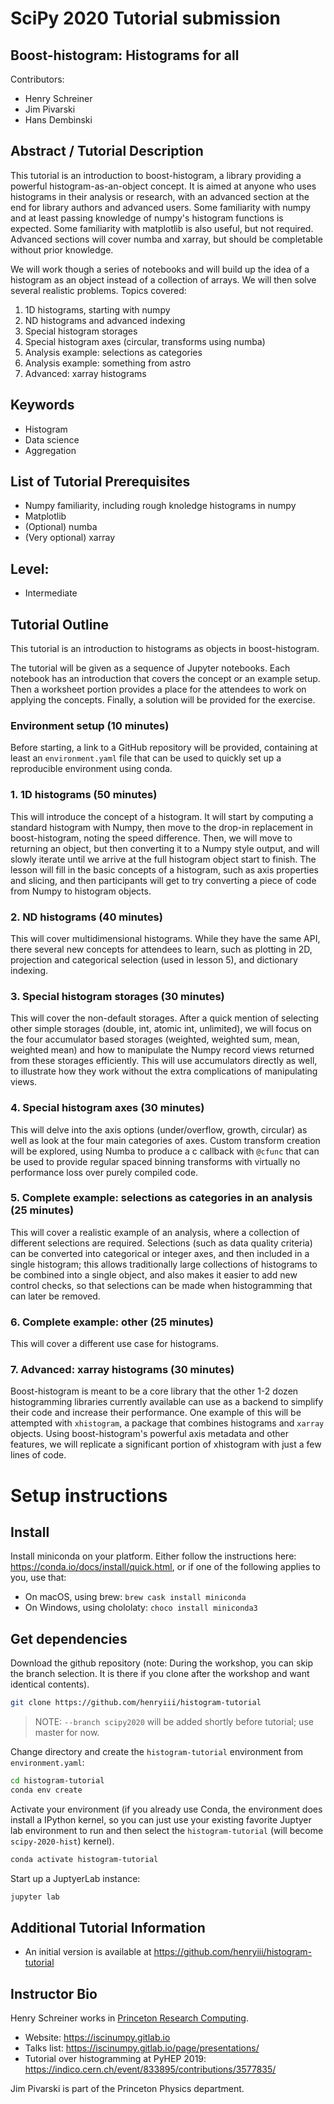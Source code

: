 # SciPy 2020 Tutorial submission
## Boost-histogram: Histograms for all

Contributors:

* Henry Schreiner
* Jim Pivarski
* Hans Dembinski

## Abstract / Tutorial Description

This tutorial is an introduction to boost-histogram, a library providing a
powerful histogram-as-an-object concept. It is aimed at anyone who uses
histograms in their analysis or research, with an advanced section at the end
for library authors and advanced users.  Some familiarity with numpy and at
least passing knowledge of numpy's histogram functions is expected. Some
familiarity with matplotlib is also useful, but not required. Advanced sections
will cover numba and xarray, but should be completable without prior knowledge.

We will work though a series of notebooks and will build up the idea of a
histogram as an object instead of a collection of arrays. We will then solve
several realistic problems. Topics covered:

1. 1D histograms, starting with numpy
2. ND histograms and advanced indexing
3. Special histogram storages
4. Special histogram axes (circular, transforms using numba)
5. Analysis example: selections as categories
6. Analysis example: something from astro
7. Advanced: xarray histograms

## Keywords
* Histogram
* Data science
* Aggregation



## List of Tutorial Prerequisites

* Numpy familiarity, including rough knoledge histograms in numpy
* Matplotlib
* (Optional) numba
* (Very optional) xarray

## Level:

* Intermediate

## Tutorial Outline

This tutorial is an introduction to histograms as objects in boost-histogram.

The tutorial will be given as a sequence of Jupyter notebooks. Each notebook
has an introduction that covers the concept or an example setup. Then a
worksheet portion provides a place for the attendees to work on applying the
concepts. Finally, a solution will be provided for the exercise.

### Environment setup (10 minutes)

Before starting, a link to a GitHub repository will be provided, containing at
least an `environment.yaml` file that can be used to quickly set up a
reproducible environment using conda.

### 1. 1D histograms (50 minutes)

This will introduce the concept of a histogram. It will start by computing a
standard histogram with Numpy, then move to the drop-in replacement in
boost-histogram, noting the speed difference. Then, we will move to returning
an object, but then converting it to a Numpy style output, and will slowly
iterate until we arrive at the full histogram object start to finish. The
lesson will fill in the basic concepts of a histogram, such as axis properties
and slicing, and then participants will get to try converting a piece of code
from Numpy to histogram objects.

### 2. ND histograms (40 minutes)

This will cover multidimensional histograms. While they have the same API,
there several new concepts for attendees to learn, such as plotting in 2D,
projection and categorical selection (used in lesson 5), and dictionary
indexing. 

### 3. Special histogram storages (30 minutes)

This will cover the non-default storages. After a quick mention of selecting
other simple storages (double, int, atomic int, unlimited), we will focus on
the four accumulator based storages (weighted, weighted sum, mean, weighted
mean) and how to manipulate the Numpy record views returned from these storages
efficiently. This will use accumulators directly as well, to illustrate how
they work without the extra complications of manipulating views.

### 4. Special histogram axes (30 minutes)

This will delve into the axis options (under/overflow, growth, circular)
as well as look at the four main categories of axes. Custom transform creation
will be explored, using Numba to produce a c callback with `@cfunc` that can be
used to provide regular spaced binning transforms with virtually no performance
loss over purely compiled code.

### 5. Complete example: selections as categories in an analysis (25 minutes)

This will cover a realistic example of an analysis, where a collection of
different selections are required. Selections (such as data quality criteria)
can be converted into categorical or integer axes, and then included in a
single histogram; this allows traditionally large collections of histograms to
be combined into a single object, and also makes it easier to add new control
checks, so that selections can be made when histogramming that can later be
removed.

### 6. Complete example: other (25 minutes)

This will cover a different use case for histograms.

### 7. Advanced: xarray histograms (30 minutes)

Boost-histogram is meant to be a core library that the other 1-2 dozen
histogramming libraries currently available can use as a backend to simplify
their code and increase their performance.  One example of this will be
attempted with `xhistogram`, a package that combines histograms and `xarray`
objects. Using boost-histogram's powerful axis metadata and other features, we
will replicate a significant portion of xhistogram with just a few lines of
code.


# Setup instructions


## Install

Install miniconda on your platform. Either follow the instructions here:
<https://conda.io/docs/install/quick.html>, or if one of the following applies
to you, use that:

* On macOS, using brew: `brew cask install miniconda`
* On Windows, using chololaty: `choco install miniconda3`

## Get dependencies

Download the github repository (note: During the workshop, you can skip the branch selection.
It is there if you clone after the workshop and want identical contents).

```bash
git clone https://github.com/henryiii/histogram-tutorial
```

> NOTE: `--branch scipy2020` will be added shortly before tutorial; use master for now.

Change directory and create the `histogram-tutorial` environment from `environment.yaml`:

```bash
cd histogram-tutorial
conda env create
```

Activate your environment (if you already use Conda, the environment does
install a IPython kernel, so you can just use your existing favorite Juptyer
lab environment to run and then select the `histogram-tutorial` (will become `scipy-2020-hist`) kernel).

```bash
conda activate histogram-tutorial
```

Start up a JuptyerLab instance:

```bash
jupyter lab
```

## Additional Tutorial Information

* An initial version is available at <https://github.com/henryiii/histogram-tutorial>

## Instructor Bio

Henry Schreiner works in [Princeton Research Computing](https://researchcomputing.princeton.edu).

* Website: <https://iscinumpy.gitlab.io>
* Talks list: <https://iscinumpy.gitlab.io/page/presentations/>
* Tutorial over histogramming at PyHEP 2019: <https://indico.cern.ch/event/833895/contributions/3577835/>

Jim Pivarski is part of the Princeton Physics department.
